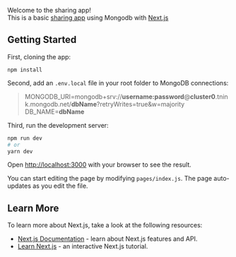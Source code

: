 Welcome to the sharing app!<br>
This is a basic [sharing app](https://isharly.herokuapp.com/) using Mongodb with [Next.js](https://nextjs.org/)<br>

## Getting Started

First, cloning the app:
```
npm install
```

Second, add an `.env.local` file in your root folder to MongoDB connections:
> MONGODB_URI=mongodb+srv://**username:password**@**cluster0**.tnink.mongodb.net/**dbName**?retryWrites=true&w=majority
> DB_NAME=**dbName**

Third, run the development server:
```bash
npm run dev
# or
yarn dev
```

Open [http://localhost:3000](http://localhost:3000) with your browser to see the result.

You can start editing the page by modifying `pages/index.js`. The page auto-updates as you edit the file.

## Learn More

To learn more about Next.js, take a look at the following resources:

- [Next.js Documentation](https://nextjs.org/docs) - learn about Next.js features and API.
- [Learn Next.js](https://nextjs.org/learn) - an interactive Next.js tutorial.
